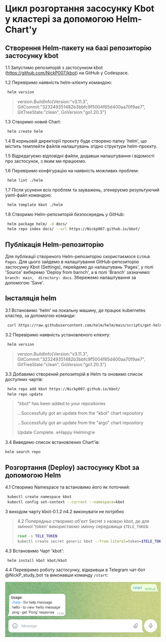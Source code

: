 # Цикл розгортання засосунку Kbot у кластері за допомогою Helm-Chart'у

## Створення Helm-пакету на базі репозиторію застосунку kbot

1.1 Запустимо репозиторій з застосунком kbot (<https://github.com/NickP007/kbot>) на GitHub у Codespace.

1.2 Перевіримо наявність helm-клієнту командою:

```bash
 helm version
```

> version.BuildInfo{Version:"v3.11.3", GitCommit:"323249351482b3bbfc9f5004f65d400aa70f9ae7", GitTreeState:"clean", GoVersion:"go1.20.3"}

1.3 Створимо новий Chart:

```bash
 helm create helm
```

1.4 В корньовій директорії проєкту буде створено папку 'helm', що містить темплейти файлів налаштувань згідно структури helm-проєкту.

1.5 Відредагуємо відповідні файли, додавши налаштування і відомості про застосунок, з яким ми працюємо.

1.6 Перевіримо конфігурацію на наявність можливих проблем:

```bash
 helm lint ./helm
```

1.7 Після усуненя всіх проблем та зауважень, згенеруємо результуючий yaml-файл командою:

```bash
 helm template kbot ./helm
```

1.8 Створимо Helm-репозиторій безпосереднь у GitHub:

```bash
 helm package helm/ -d docs/
 helm repo index docs/ --url https://Nickp007.github.io/kbot/
```

## Публікація Helm-репозиторію

Для публікації створеного Helm-репозиторію скористаємося `GitHub Pages`. Для цього зайдемо в налаштування GitHub-репозиторію застосунку Kbot (Settings), перейдемо до налаштувань 'Pages', у полі 'Source' виберемо 'Deploy from barnch', а в полі 'Branch' зазначимо: `branch: main,  directory: docs`. Збережемо налаштування за допомогою 'Save'.

## Інсталяція helm

3.1 Встановимо 'helm' на локальну машину, де працює kubernetes кластер, за допомогою команди:

```bash
 curl https://raw.githubusercontent.com/helm/helm/main/scripts/get-helm-3 | bash
```

3.2 Перевіримо наявність установленого клієнту:

```bash
 helm version
```

> version.BuildInfo{Version:"v3.11.3", GitCommit:"323249351482b3bbfc9f5004f65d400aa70f9ae7", GitTreeState:"clean", GoVersion:"go1.20.3"}

3.3 Добавимо створений репозиторій в Helm та оновимо список доступних чартів:

```bash
 helm repo add kbot https://Nickp007.github.io/kbot/
 helm repo update
```

> "kbot" has been added to your repositories
>
> ...Successfully got an update from the "kbot" chart repository
>
> ...Successfully got an update from the "argo" chart repository
>
> Update Complete. ⎈Happy Helming!⎈

3.4 Виведемо список встановлених Chart'ів:

```bash
helm search repo
```

## Розгортання (Deploy) застосунку Kbot за допомогою Helm

4.1 Створимо Namespace та встановимо його як поточний:

```bash
 kubectl create namespace kbot
 kubectl config set-context --current --namespace=kbot
```

З виходом чарту kbot-0.1.2 п4.2 виконувати не потрібно

> 4.2 Попередньо створимо об'єкт Secret з назвою kbot, де для змінної 'token' використаємо змінну середовища `$TELE_TOKEN`:
>
>```bash
> read -s TELE_TOKEN
> kubectl create secret generic kbot --from-literal=token=$TELE_TOKEN
>```

4.3 Встановимо Чарт 'kbot':

```bash
 helm install kbot kbot/kbot
```

4.4 Перевіримо роботу застосунку, відкривши в Telegram чат-бот @NickP_study_bot та виконавши команду `/start`:

![Перевірка роботи Telegram-боту](kbot_run01.png)
